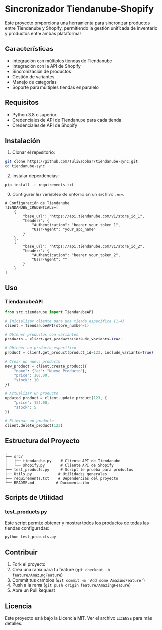 # Sincronizador Tiendanube-Shopify

Este proyecto proporciona una herramienta para sincronizar productos entre Tiendanube y Shopify, permitiendo la gestión unificada de inventario y productos entre ambas plataformas.

## Características

- Integración con múltiples tiendas de Tiendanube
- Integración con la API de Shopify
- Sincronización de productos
- Gestión de variantes
- Manejo de categorías
- Soporte para múltiples tiendas en paralelo

## Requisitos

- Python 3.8 o superior
- Credenciales de API de Tiendanube para cada tienda
- Credenciales de API de Shopify

## Instalación

1. Clonar el repositorio:
```bash
git clone https://github.com/TuliEscobar/tiendanube-sync.git
cd tiendanube-sync
```

2. Instalar dependencias:
```bash
pip install -r requirements.txt
```

3. Configurar las variables de entorno en un archivo `.env`:
```env
# Configuración de Tiendanube
TIENDANUBE_CREDENTIALS=[
    {
        "base_url": "https://api.tiendanube.com/v1/store_id_1",
        "headers": {
            "Authentication": "bearer your_token_1",
            "User-Agent": "your_app_name"
        }
    },
    {
        "base_url": "https://api.tiendanube.com/v1/store_id_2",
        "headers": {
            "Authentication": "bearer your_token_2",
            "User-Agent": ""
        }
    }
]
```

## Uso

### TiendanubeAPI

```python
from src.tiendanube import TiendanubeAPI

# Inicializar cliente para una tienda específica (1-4)
client = TiendanubeAPI(store_number=1)

# Obtener productos con variantes
products = client.get_products(include_variants=True)

# Obtener un producto específico
product = client.get_product(product_id=123, include_variants=True)

# Crear un nuevo producto
new_product = client.create_product({
    "name": {"es": "Nuevo Producto"},
    "price": 100.00,
    "stock": 10
})

# Actualizar un producto
updated_product = client.update_product(123, {
    "price": 150.00,
    "stock": 5
})

# Eliminar un producto
client.delete_product(123)
```

## Estructura del Proyecto

```
.
├── src/
│   ├── tiendanube.py    # Cliente API de Tiendanube
│   └── shopify.py       # Cliente API de Shopify
├── test_products.py     # Script de prueba para productos
├── Utils.py            # Utilidades generales
├── requirements.txt    # Dependencias del proyecto
└── README.md          # Documentación
```

## Scripts de Utilidad

### test_products.py

Este script permite obtener y mostrar todos los productos de todas las tiendas configuradas:

```python
python test_products.py
```

## Contribuir

1. Fork el proyecto
2. Crea una rama para tu feature (`git checkout -b feature/AmazingFeature`)
3. Commit tus cambios (`git commit -m 'Add some AmazingFeature'`)
4. Push a la rama (`git push origin feature/AmazingFeature`)
5. Abre un Pull Request

## Licencia

Este proyecto está bajo la Licencia MIT. Ver el archivo `LICENSE` para más detalles. 